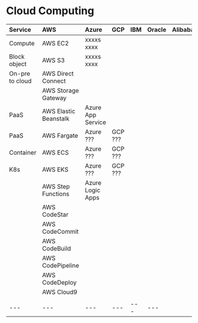 # Cloud Computing

| Service       | AWS | Azure | GCP | IBM | Oracle | Alibaba |
| :---       | :--- | :--- | :--- | :--- | :--- | :--- |
| Compute | AWS EC2 | xxxxs xxxx |     |    |    |
| Block object | AWS S3 | xxxxs xxxx |     |     |     |
| On-pre to cloud   | AWS Direct Connect |     |     |
|    | AWS Storage Gateway |     |     |  |  |
| PaaS | AWS Elastic Beanstalk | Azure App Service |     |     |     |
| PaaS | AWS Fargate | Azure ??? | GCP ???  |     |     |
| Container | AWS ECS | Azure ??? | GCP ???  |     |     |
| K8s | AWS EKS | Azure ??? | GCP ???  |     |     |
|  | AWS Step Functions | Azure Logic Apps |     |     |     |
|  | AWS CodeStar |  |     |     |     |
|  | AWS CodeCommit |  |     |     |     |
|  | AWS CodeBuild |  |     |     |     |
|  | AWS CodePipeline |  |     |     |     |
|  | AWS CodeDeploy |  |     |     |     |
|  | AWS Cloud9 |  |     |     |     |
|     |     |     |     |     |     |
| --- | --- | --- | --- | --- | --- |
